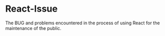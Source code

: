 # React-Issue
The BUG and problems encountered in the process of using React for the maintenance of the public.
